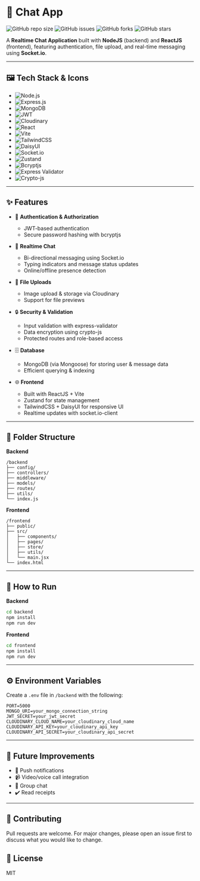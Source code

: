 
<div style="text-align: left">

# 🚀 Chat App

![GitHub repo size](https://img.shields.io/github/repo-size/MonGen2211/Chat-App)
![GitHub issues](https://img.shields.io/github/issues/MonGen2211/Chat-App)
![GitHub forks](https://img.shields.io/github/forks/MonGen2211/Chat-App)
![GitHub stars](https://img.shields.io/github/stars/MonGen2211/Chat-App)

A **Realtime Chat Application** built with **NodeJS** (backend) and **ReactJS** (frontend), featuring authentication, file upload, and real-time messaging using **Socket.io**.

---

## 🖼️ Tech Stack & Icons

- ![Node.js](https://img.shields.io/badge/Node.js-339933?style=for-the-badge&logo=nodedotjs&logoColor=white)
- ![Express.js](https://img.shields.io/badge/Express.js-000000?style=for-the-badge&logo=express&logoColor=white)
- ![MongoDB](https://img.shields.io/badge/MongoDB-4EA94B?style=for-the-badge&logo=mongodb&logoColor=white)
- ![JWT](https://img.shields.io/badge/JWT-black?style=for-the-badge&logo=JSON%20web%20tokens)
- ![Cloudinary](https://img.shields.io/badge/Cloudinary-3448C5?style=for-the-badge&logo=cloudinary&logoColor=white)
- ![React](https://img.shields.io/badge/React-20232A?style=for-the-badge&logo=react&logoColor=61DAFB)
- ![Vite](https://img.shields.io/badge/Vite-646CFF?style=for-the-badge&logo=vite&logoColor=white)
- ![TailwindCSS](https://img.shields.io/badge/Tailwind_CSS-38B2AC?style=for-the-badge&logo=tailwind-css&logoColor=white)
- ![DaisyUI](https://img.shields.io/badge/DaisyUI-7B3AED?style=for-the-badge&logo=daisyui&logoColor=white)
- ![Socket.io](https://img.shields.io/badge/Socket.io-010101?style=for-the-badge&logo=socket.io&logoColor=white)
- ![Zustand](https://img.shields.io/badge/Zustand-FFCD00?style=for-the-badge&logo=zustand&logoColor=black)
- ![Bcryptjs](https://img.shields.io/badge/bcryptjs-7B3F00?style=for-the-badge)
- ![Express Validator](https://img.shields.io/badge/express--validator-10A37F?style=for-the-badge)
- ![Crypto-js](https://img.shields.io/badge/CryptoJS-003366?style=for-the-badge)

---

## ✨ Features

- 🔐 **Authentication & Authorization**
  - JWT-based authentication
  - Secure password hashing with bcryptjs

- 💬 **Realtime Chat**
  - Bi-directional messaging using Socket.io
  - Typing indicators and message status updates
  - Online/offline presence detection

- 📁 **File Uploads**
  - Image upload & storage via Cloudinary
  - Support for file previews

- 🔒 **Security & Validation**
  - Input validation with express-validator
  - Data encryption using crypto-js
  - Protected routes and role-based access

- 🗄️ **Database**
  - MongoDB (via Mongoose) for storing user & message data
  - Efficient querying & indexing

- 🌐 **Frontend**
  - Built with ReactJS + Vite
  - Zustand for state management
  - TailwindCSS + DaisyUI for responsive UI
  - Realtime updates with socket.io-client

---

## 📂 Folder Structure

**Backend**
```
/backend
├── config/
├── controllers/
├── middleware/
├── models/
├── routes/
├── utils/
└── index.js
```

**Frontend**
```
/frontend
├── public/
├── src/
│   ├── components/
│   ├── pages/
│   ├── store/
│   ├── utils/
│   └── main.jsx
└── index.html
```

---

## 🚦 How to Run

**Backend**
```bash
cd backend
npm install
npm run dev
```

**Frontend**
```bash
cd frontend
npm install
npm run dev
```

---

## ⚙️ Environment Variables

Create a `.env` file in `/backend` with the following:

```
PORT=5000
MONGO_URI=your_mongo_connection_string
JWT_SECRET=your_jwt_secret
CLOUDINARY_CLOUD_NAME=your_cloudinary_cloud_name
CLOUDINARY_API_KEY=your_cloudinary_api_key
CLOUDINARY_API_SECRET=your_cloudinary_api_secret
```

---

## 🚧 Future Improvements

- 📲 Push notifications
- 📹 Video/voice call integration
- 👥 Group chat
- ✔️ Read receipts

---

## 🤝 Contributing

Pull requests are welcome. For major changes, please open an issue first to discuss what you would like to change.

## 📄 License

MIT

</div>
